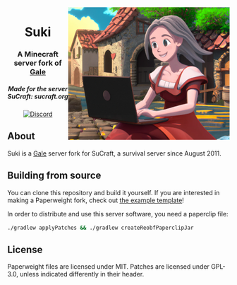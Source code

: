 <img src="logo.png" alt="Suki logo" align="right">
<div align="center">
  <h1>Suki</h1>
  <h3>A Minecraft server fork of <a href="https://github.com/GaleMC/Gale">Gale</a></h3>
  <h5>Made for the server SuCraft: <i>sucraft.org</i></h5>

[![Discord](https://img.shields.io/discord/363647798949969922?color=5865F2&label=discord&style=for-the-badge)](https://discord.com/invite/pbsPkpUjG4)
</div>

## About

Suki is a [Gale](https://github.com/GaleMC/Gale) server fork for SuCraft, a survival server since August 2011. 

## Building from source

You can clone this repository and build it yourself.
If you are interested in making a Paperweight fork, check out [the example template](https://github.com/PaperMC/paperweight-examples)!

In order to distribute and use this server software, you need a paperclip file:

```bash
./gradlew applyPatches && ./gradlew createReobfPaperclipJar
```

## License
Paperweight files are licensed under MIT. Patches are licensed under GPL-3.0, unless indicated differently in their header.
